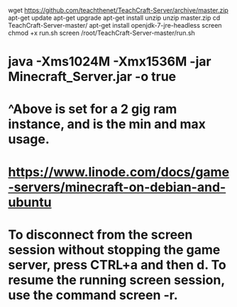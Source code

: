 wget https://github.com/teachthenet/TeachCraft-Server/archive/master.zip
apt-get update
apt-get upgrade
apt-get install unzip
unzip master.zip
cd TeachCraft-Server-master/
apt-get install openjdk-7-jre-headless screen
chmod +x run.sh
screen /root/TeachCraft-Server-master/run.sh








# java -Xms1024M -Xmx1536M -jar Minecraft_Server.jar -o true
# ^Above is set for a 2 gig ram instance, and is the min and max usage.
# https://www.linode.com/docs/game-servers/minecraft-on-debian-and-ubuntu
# To disconnect from the screen session without stopping the game server, press CTRL+a and then d. To resume the running screen session, use the command screen -r.
